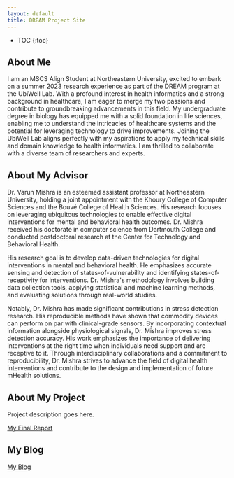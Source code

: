```yaml
---
layout: default
title: DREAM Project Site
---
```


* TOC
{:toc}

## About Me
I am an MSCS Align Student at Northeastern University, excited to embark on a summer 2023 research experience as part of the DREAM program at the UbiWell Lab. With a profound interest in health informatics and a strong background in healthcare, I am eager to merge my two passions and contribute to groundbreaking advancements in this field. My undergraduate degree in biology has equipped me with a solid foundation in life sciences, enabling me to understand the intricacies of healthcare systems and the potential for leveraging technology to drive improvements. Joining the UbiWell Lab aligns perfectly with my aspirations to apply my technical skills and domain knowledge to health informatics. I am thrilled to collaborate with a diverse team of researchers and experts.

## About My Advisor

Dr. Varun Mishra is an esteemed assistant professor at Northeastern University, holding a joint appointment with the Khoury College of Computer Sciences and the Bouvé College of Health Sciences. His research focuses on leveraging ubiquitous technologies to enable effective digital interventions for mental and behavioral health outcomes. Dr. Mishra received his doctorate in computer science from Dartmouth College and conducted postdoctoral research at the Center for Technology and Behavioral Health. 

His research goal is to develop data-driven technologies for digital interventions in mental and behavioral health. He emphasizes accurate sensing and detection of states-of-vulnerability and identifying states-of-receptivity for interventions. Dr. Mishra's methodology involves building data collection tools, applying statistical and machine learning methods, and evaluating solutions through real-world studies.

Notably, Dr. Mishra has made significant contributions in stress detection research. His reproducible methods have shown that commodity devices can perform on par with clinical-grade sensors. By incorporating contextual information alongside physiological signals, Dr. Mishra improves stress detection accuracy. His work emphasizes the importance of delivering interventions at the right time when individuals need support and are receptive to it. Through interdisciplinary collaborations and a commitment to reproducibility, Dr. Mishra strives to advance the field of digital health interventions and contribute to the design and implementation of future mHealth solutions.

## About My Project

Project description goes here.

[My Final Report](files/finalreport.pdf)

## My Blog

[My Blog](blog.html)
